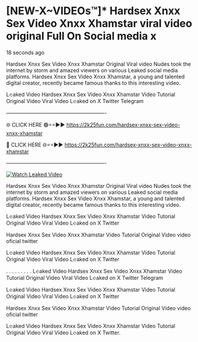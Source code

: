# [NEW-X~VIDEOs™]* Hardsex Xnxx Sex Video Xnxx Xhamstar viral video original Full On Social media x

18 seconds ago

Hardsex Xnxx Sex Video Xnxx Xhamstar Original Viral video Nudes took the internet by storm and amazed viewers on various Leaked social media platforms. Hardsex Xnxx Sex Video Xnxx Xhamstar, a young and talented digital creator, recently became famous thanks to this interesting video.

L𝚎aked Video Hardsex Xnxx Sex Video Xnxx Xhamstar Video Tutorial Original Video Viral Video L𝚎aked on X Twitter Telegram

———————————————————-

🌐 CLICK HERE 🟢==►► https://2k25fun.com/hardsex-xnxx-sex-video-xnxx-xhamstar

🔴 CLICK HERE 🌐==►► https://2k25fun.com/hardsex-xnxx-sex-video-xnxx-xhamstar

———————————————————-

[![Watch Leaked Video](https://miro.medium.com/v2/resize:fit:828/format:webp/1*cilzJN44JGOrTw9NJCrNHA.gif "Watch Leaked Video")](https://2k25fun.com/hardsex-xnxx-sex-video-xnxx-xhamstar)

Hardsex Xnxx Sex Video Xnxx Xhamstar Original Viral video Nudes took the internet by storm and amazed viewers on various Leaked social media platforms. Hardsex Xnxx Sex Video Xnxx Xhamstar, a young and talented digital creator, recently became famous thanks to this interesting video.

L𝚎aked Video Hardsex Xnxx Sex Video Xnxx Xhamstar Video Tutorial Original Video Viral Video L𝚎aked on X Twitter

Hardsex Xnxx Sex Video Xnxx Xhamstar Video Tutorial Original Video video oficial twitter

L𝚎aked Video Hardsex Xnxx Sex Video Xnxx Xhamstar Video Tutorial Original Video Viral Video L𝚎aked on X Twitter

. . . . . . . . . L𝚎aked Video Hardsex Xnxx Sex Video Xnxx Xhamstar Video Tutorial Original Video Viral Video L𝚎aked on X Twitter Telegram

L𝚎aked Video Hardsex Xnxx Sex Video Xnxx Xhamstar Video Tutorial Original Video Viral Video L𝚎aked on X Twitter

Hardsex Xnxx Sex Video Xnxx Xhamstar Video Tutorial Original Video video oficial twitter

L𝚎aked Video Hardsex Xnxx Sex Video Xnxx Xhamstar Video Tutorial Original Video Viral Video L𝚎aked on X Twitter.